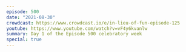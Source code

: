 ```yaml
---
episode: 500
date: "2021-08-30"
crowdcast: https://www.crowdcast.io/e/in-lieu-of-fun-episode-125
youtube: https://www.youtube.com/watch?v=vF4y6kvanlw
summary: Day 1 of the Episode 500 celebratory week
special: true
---
```

